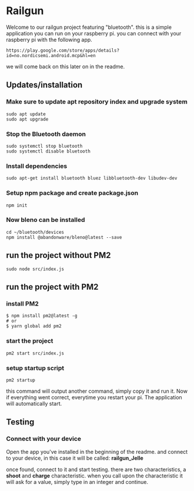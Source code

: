 # Railgun 
Welcome to our railgun project featuring "bluetooth".
this is a simple application you can run on your raspberry pi.
you can connect with your raspberry pi with the following app.
```
https://play.google.com/store/apps/details?id=no.nordicsemi.android.mcp&hl=en
```
we will come back on this later on in the readme.

## Updates/installation

### Make sure to update apt repository index and upgrade system
```
sudo apt update
sudo apt upgrade
```
### Stop the Bluetooth daemon
```
sudo systemctl stop bluetooth
sudo systemctl disable bluetooth
```
### Install dependencies
```
sudo apt-get install bluetooth bluez libbluetooth-dev libudev-dev
```
### Setup npm package and create package.json
```
npm init
```
### Now bleno can be installed
```
cd ~/bluetooth/devices
npm install @abandonware/bleno@latest --save
```
## run the project without PM2
```
sudo node src/index.js
```
## run the project with PM2
### install PM2
```
$ npm install pm2@latest -g
# or
$ yarn global add pm2
```
### start the project
```
pm2 start src/index.js
```
### setup startup script
```
pm2 startup
```
this command will output another command, simply copy it and run it.
Now if everything went correct, everytime you restart your pi.
The application will automatically start.

## Testing

### Connect with your device
Open the app you've installed in the beginning of the readme.
and connect to your device, in this case it will be called: **railgun_Jelle**

once found, connect to it and start testing.
there are two characteristics, a **shoot** and **charge** characteristic.
when you call upon the characteristic it will ask for a value, simply type in an integer and continue.
